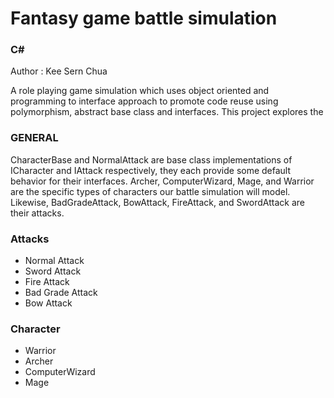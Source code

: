 # Fantasy game battle simulation
### C# 

Author : Kee Sern Chua

A role playing game simulation which uses object oriented and programming to interface approach to promote code reuse using polymorphism, abstract base class and interfaces. This project explores the 

### GENERAL
CharacterBase and NormalAttack are base class implementations of ICharacter and IAttack respectively, they each provide some default behavior for their interfaces. 
Archer, ComputerWizard, Mage, and Warrior are the specific types of characters our battle simulation will model. Likewise, BadGradeAttack, BowAttack, FireAttack, and SwordAttack are their attacks.



### Attacks
* Normal Attack  
* Sword Attack  
* Fire Attack 
* Bad Grade Attack
* Bow Attack

### Character
* Warrior 
* Archer 
* ComputerWizard
* Mage 



